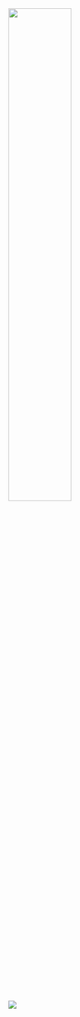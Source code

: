 <div align = "left">
<img style="width: 50%" src="https://github-readme-stats.vercel.app/api?username=kimdh-hi&show_icons=true&theme=blue-green">
</div>
  
<a href="https://hits.seeyoufarm.com"><img src="https://hits.seeyoufarm.com/api/count/incr/badge.svg?url=https%3A%2F%2Fgithub.com%2Fgjbae1212%2Fhit-counter"/></a>
